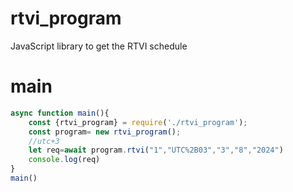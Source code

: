 # rtvi_program
JavaScript library to get the RTVI schedule
# main
```js
async function main(){
    const {rtvi_program} = require('./rtvi_program');
    const program= new rtvi_program();
    //utc+3
    let req=await program.rtvi("1","UTC%2B03","3","8","2024")
    console.log(req)
}
main()
```
